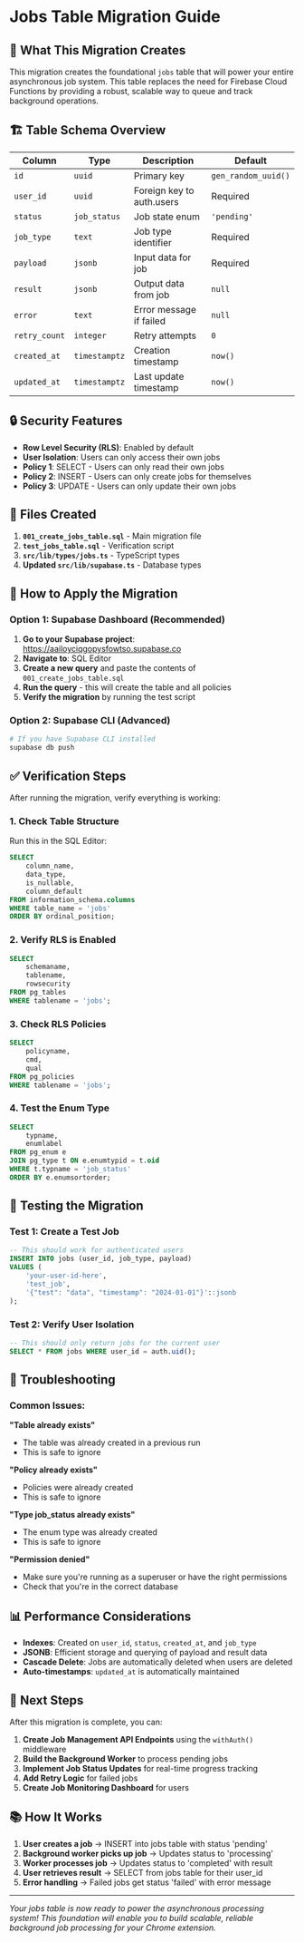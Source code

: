 # Jobs Table Migration Guide

## 🎯 **What This Migration Creates**

This migration creates the foundational `jobs` table that will power your entire asynchronous job system. This table replaces the need for Firebase Cloud Functions by providing a robust, scalable way to queue and track background operations.

## 🏗️ **Table Schema Overview**

| Column | Type | Description | Default |
|--------|------|-------------|---------|
| `id` | `uuid` | Primary key | `gen_random_uuid()` |
| `user_id` | `uuid` | Foreign key to auth.users | Required |
| `status` | `job_status` | Job state enum | `'pending'` |
| `job_type` | `text` | Job type identifier | Required |
| `payload` | `jsonb` | Input data for job | Required |
| `result` | `jsonb` | Output data from job | `null` |
| `error` | `text` | Error message if failed | `null` |
| `retry_count` | `integer` | Retry attempts | `0` |
| `created_at` | `timestamptz` | Creation timestamp | `now()` |
| `updated_at` | `timestamptz` | Last update timestamp | `now()` |

## 🔒 **Security Features**

- **Row Level Security (RLS)**: Enabled by default
- **User Isolation**: Users can only access their own jobs
- **Policy 1**: SELECT - Users can only read their own jobs
- **Policy 2**: INSERT - Users can only create jobs for themselves
- **Policy 3**: UPDATE - Users can only update their own jobs

## 📁 **Files Created**

1. **`001_create_jobs_table.sql`** - Main migration file
2. **`test_jobs_table.sql`** - Verification script
3. **`src/lib/types/jobs.ts`** - TypeScript types
4. **Updated `src/lib/supabase.ts`** - Database types

## 🚀 **How to Apply the Migration**

### **Option 1: Supabase Dashboard (Recommended)**

1. **Go to your Supabase project**: https://aailoyciqgopysfowtso.supabase.co
2. **Navigate to**: SQL Editor
3. **Create a new query** and paste the contents of `001_create_jobs_table.sql`
4. **Run the query** - this will create the table and all policies
5. **Verify the migration** by running the test script

### **Option 2: Supabase CLI (Advanced)**

```bash
# If you have Supabase CLI installed
supabase db push
```

## ✅ **Verification Steps**

After running the migration, verify everything is working:

### **1. Check Table Structure**
Run this in the SQL Editor:
```sql
SELECT 
    column_name,
    data_type,
    is_nullable,
    column_default
FROM information_schema.columns 
WHERE table_name = 'jobs' 
ORDER BY ordinal_position;
```

### **2. Verify RLS is Enabled**
```sql
SELECT 
    schemaname,
    tablename,
    rowsecurity
FROM pg_tables 
WHERE tablename = 'jobs';
```

### **3. Check RLS Policies**
```sql
SELECT 
    policyname,
    cmd,
    qual
FROM pg_policies 
WHERE tablename = 'jobs';
```

### **4. Test the Enum Type**
```sql
SELECT 
    typname,
    enumlabel
FROM pg_enum e
JOIN pg_type t ON e.enumtypid = t.oid
WHERE t.typname = 'job_status'
ORDER BY e.enumsortorder;
```

## 🧪 **Testing the Migration**

### **Test 1: Create a Test Job**
```sql
-- This should work for authenticated users
INSERT INTO jobs (user_id, job_type, payload) 
VALUES (
    'your-user-id-here', 
    'test_job', 
    '{"test": "data", "timestamp": "2024-01-01"}'::jsonb
);
```

### **Test 2: Verify User Isolation**
```sql
-- This should only return jobs for the current user
SELECT * FROM jobs WHERE user_id = auth.uid();
```

## 🔧 **Troubleshooting**

### **Common Issues:**

**"Table already exists"**
- The table was already created in a previous run
- This is safe to ignore

**"Policy already exists"**
- Policies were already created
- This is safe to ignore

**"Type job_status already exists"**
- The enum type was already created
- This is safe to ignore

**"Permission denied"**
- Make sure you're running as a superuser or have the right permissions
- Check that you're in the correct database

## 📊 **Performance Considerations**

- **Indexes**: Created on `user_id`, `status`, `created_at`, and `job_type`
- **JSONB**: Efficient storage and querying of payload and result data
- **Cascade Delete**: Jobs are automatically deleted when users are deleted
- **Auto-timestamps**: `updated_at` is automatically maintained

## 🚀 **Next Steps**

After this migration is complete, you can:

1. **Create Job Management API Endpoints** using the `withAuth()` middleware
2. **Build the Background Worker** to process pending jobs
3. **Implement Job Status Updates** for real-time progress tracking
4. **Add Retry Logic** for failed jobs
5. **Create Job Monitoring Dashboard** for users

## 📚 **How It Works**

1. **User creates a job** → INSERT into jobs table with status 'pending'
2. **Background worker picks up job** → Updates status to 'processing'
3. **Worker processes job** → Updates status to 'completed' with result
4. **User retrieves result** → SELECT from jobs table for their user_id
5. **Error handling** → Failed jobs get status 'failed' with error message

---

*Your jobs table is now ready to power the asynchronous processing system! This foundation will enable you to build scalable, reliable background job processing for your Chrome extension.*
